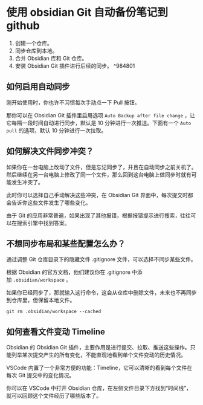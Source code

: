 # 使用 obsidian Git 自动备份笔记到 github
1. 创建一个仓库。
2. 同步仓库到本地。
3. 合并 Obsidian 库和 Git 仓库。
4. 安装 Obsidian Git 插件进行后续的同步。 ^984801
## 如何启用自动同步

刚开始使用时，你也许不习惯每次手动点一下 Pull 按钮。

那你可以在 Obsidian Git 插件里启用选项 `Auto Backup after file change` ，让它每隔一段时间自动进行同步，默认是 10 分钟进行一次推送。下面有一个 `Auto pull` 的选项，默认 10 分钟进行一次拉取。

## 如何解决文件同步冲突？

如果你在一台电脑上改动了文件，但是忘记同步了，并且在自动同步之前关机了。然后继续在另一台电脑上修改了同一个文件，那么回到这台电脑上做同步时就有可能发生冲突了。

此时你可以选择自己手动解决这些冲突，在 Obsidian Git 界面中，每次提交时都会告诉你这些文件发生了哪些变化。

由于 Git 的应用非常普遍，如果出现了其他报错，根据报错提示进行搜索，往往可以在搜索引擎中找到答案。

## 不想同步布局和某些配置怎么办？

通过调整 Git 仓库目录下的隐藏文件 .gitignore 文件，可以选择不同步某些文件。

根据 Obsidian 的官方文档，他们建议你在 .gitignore 中添加 `.obsidian/workspace` 。

如果你已经同步了，那就输入这行命令，这会从仓库中删除文件，未来也不再同步到仓库里，但保留本地文件。

```
git rm .obsidian/workspace --cached
```

## 如何查看文件变动 Timeline

Obsidian 的 Obsidian Git 插件，主要作用是进行提交、拉取、推送这些操作。只能列举某次提交产生的所有变化，不能直观地看到单个文件变动的历史情况。

VSCode 内置了一个非常方便的功能：Timeline，它可以清晰的看到每个文件在每次 Git 提交中的变化情况。

你可以在 VSCode 中打开 Obsidian 仓库，在左侧文件目录下方找到“时间线”，就可以回顾这个文件经历了哪些版本了。
